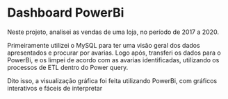 # Dashboard PowerBi

Neste projeto, analisei as vendas de uma loja, no período de 2017 a 2020. <br>

Primeiramente utilizei o MySQL para ter uma visão geral dos dados apresentados e procurar por avarias. Logo após, transferi os dados para o PowerBi, e os limpei de acordo com as avarias identificadas, utilizando os processos de ETL dentro do Power query. <br>

Dito isso, a visualização gráfica foi feita utilizando PowerBi, com gráficos interativos e fáceis de interpretar
